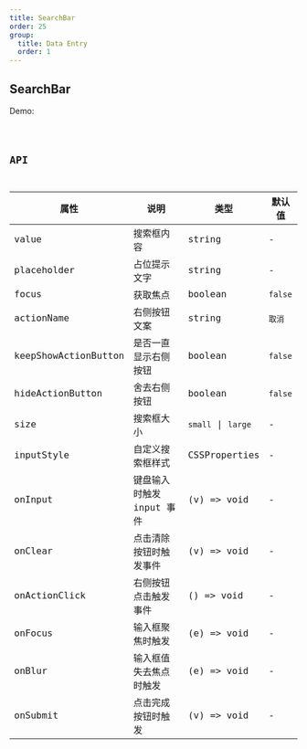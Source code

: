 ```yaml
---
title: SearchBar
order: 25
group:
  title: Data Entry
  order: 1
---
```


## SearchBar

Demo:

<code src="./search-bar/index.tsx" />

## API

| 属性 | 说明 | 类型 | 默认值 |
| --- | --- | ---- | --- |
| value | 搜索框内容 | string | - |
| placeholder | 占位提示文字 | string | - |
| focus | 获取焦点 | boolean | `false` |
| actionName | 右侧按钮文案 | string | `取消` |
| keepShowActionButton | 是否一直显示右侧按钮 | boolean | `false` |
| hideActionButton | 舍去右侧按钮 | boolean | `false` |
| size | 搜索框大小 | `small` \| `large` | - |
| inputStyle | 自定义搜索框样式 | CSSProperties | - |
| onInput | 键盘输入时触发 input 事件 | (v) => void | - |
| onClear | 点击清除按钮时触发事件 | (v) => void | - |
| onActionClick | 右侧按钮点击触发事件 | () => void | - |
| onFocus | 输入框聚焦时触发 | (e) => void | - |
| onBlur | 输入框值失去焦点时触发 | (e) => void | - |
| onSubmit | 点击完成按钮时触发 | (v) => void | - |


